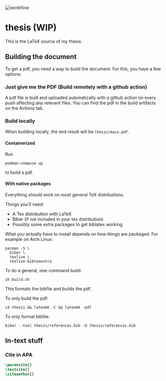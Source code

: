 ![workflow](https://github.com/eemilhaa/thesis/actions/workflows/build.yml/badge.svg)

# thesis (WIP)
This is the LaTeX source of my thesis.

## Building the document
To get a pdf, you need a way to build the document.
For this, you have a few options:

### Just give me the PDF (Build remotely with a github action)
A pdf file is built and uploaded automatically with a github action on every push affecting any relevant files.
You can find the pdf in the build artifacts on the Actions tab.

### Build locally
When building locally, the end result will be `thesis/main.pdf`.

#### Containerized
Run
```console
podman-compose up
```
to build a pdf.

#### With native packages
Everything *should* work on most general TeX distributions.

Things you'll need:
- A Tex distribution with LaTeX
- Biber (if not included in your tex distribution)
- Possibly some extra packages to get biblatex working

What you actually have to install depends on how things are packaged.
For example on Arch Linux:
```console
pacman -S \
  biber \
  texlive \
  texlive-bibtexextra
```

To do a general, one-command build:
```console
sh build.sh
```
This formats the bibfile and builds the pdf.

To only build the pdf:
```console
cd thesis && latexmk -C && latexmk -pdf
```

To only format bibfile:
```console
biber --tool thesis/references.bib -O thesis/references.bib
```


## In-text stuff

### Cite in APA
```tex
\parencite{}
\textcite{}
\citeauthor{}
```
